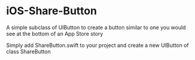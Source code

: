 # iOS-Share-Button
A simple subclass of UIButton to create a button similar to one you would see at the bottom of an App Store story

Simply add ShareButton.swift to your project and create a new UIButton of class ShareButton
